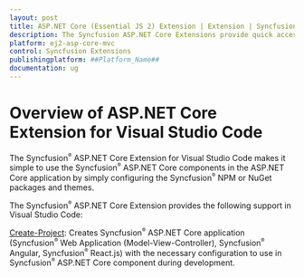 ```yaml
---
layout: post
title: ASP.NET Core (Essential JS 2) Extension | Extension | Syncfusion
description: The Syncfusion ASP.NET Core Extensions provide quick access to create or configure the Syncfusion ASP.NET projects along with Essential JS 2 components.
platform: ej2-asp-core-mvc
control: Syncfusion Extensions
publishingplatform: ##Platform_Name##
documentation: ug
---
```


# Overview of ASP.NET Core Extension for Visual Studio Code

The Syncfusion<sup style="font-size:70%">&reg;</sup> ASP.NET Core Extension for Visual Studio Code makes it simple to use the Syncfusion<sup style="font-size:70%">&reg;</sup> ASP.NET Core components in the ASP.NET Core application by simply configuring the Syncfusion<sup style="font-size:70%">&reg;</sup> NPM or NuGet packages and themes.

The Syncfusion<sup style="font-size:70%">&reg;</sup> ASP.NET Core Extension provides the following support in Visual Studio Code:

[Create-Project](create-project): Creates Syncfusion<sup style="font-size:70%">&reg;</sup> ASP.NET Core application (Syncfusion<sup style="font-size:70%">&reg;</sup> Web Application (Model-View-Controller), Syncfusion<sup style="font-size:70%">&reg;</sup> Angular, Syncfusion<sup style="font-size:70%">&reg;</sup> React.js) with the necessary configuration to use in Syncfusion<sup style="font-size:70%">&reg;</sup> ASP.NET Core component during development.
